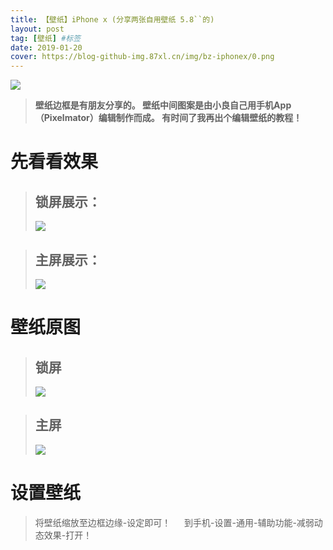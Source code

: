 ```yaml
---
title: 【壁纸】iPhone x (分享两张自用壁纸 5.8``的)
layout: post
tag: [壁纸] #标签
date: 2019-01-20
cover: https://blog-github-img.87xl.cn/img/bz-iphonex/0.png
---
```

![](https://blog-github-img.87xl.cn/img/bz-iphonex/0.png)

<!-- more -->
> **壁纸边框是有朋友分享的。
> 壁纸中间图案是由小良自己用手机App（Pixelmator）编辑制作而成。
> 有时间了我再出个编辑壁纸的教程！**

**先看看效果**
======
> ## 锁屏展示： ##
> ![](https://blog-github-img.87xl.cn/img/bz-iphonex/1.png)

> ## 主屏展示： ##
> ![](https://blog-github-img.87xl.cn/img/bz-iphonex/2.png)

**壁纸原图**
======

> ## 锁屏 ##
> ![](https://blog-github-img.87xl.cn/img/bz-iphonex/3.jpg)

> ## 主屏 ##
> ![](https://blog-github-img.87xl.cn/img/bz-iphonex/4.jpg)

**设置壁纸**
======
> 将壁纸缩放至边框边缘-设定即可！
> 　
> 到手机-设置-通用-辅助功能-减弱动态效果-打开！


